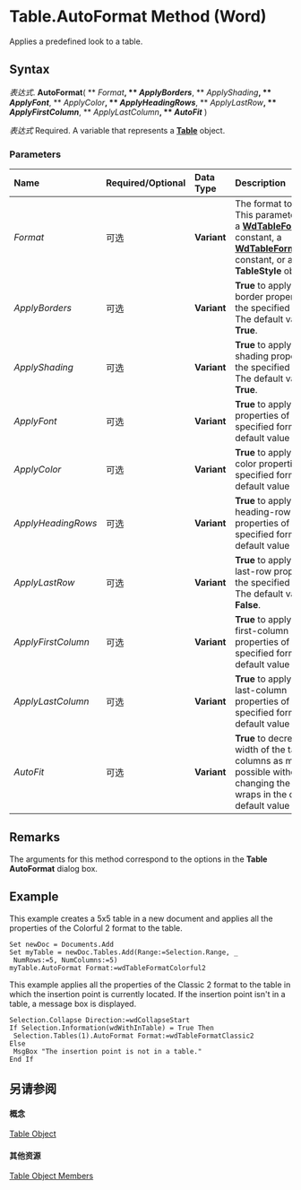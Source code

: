 
# Table.AutoFormat Method (Word)

Applies a predefined look to a table.


## Syntax

 _表达式_. **AutoFormat**( ** _Format_**, ** _ApplyBorders_**, ** _ApplyShading_**, ** _ApplyFont_**, ** _ApplyColor_**, ** _ApplyHeadingRows_**, ** _ApplyLastRow_**, ** _ApplyFirstColumn_**, ** _ApplyLastColumn_**, ** _AutoFit_** )

 _表达式_ Required. A variable that represents a **[Table](996b58dd-ebc6-ee30-5bfe-c5e51a0f71d6.md)** object.


### Parameters



|**Name**|**Required/Optional**|**Data Type**|**Description**|
|:-----|:-----|:-----|:-----|
| _Format_|可选|**Variant**|The format to apply. This parameter can be a  **[WdTableFormat](e61e81ce-e232-5117-68a5-6cd586f0b0b2.md)** constant, a **[WdTableFormatApply](8a40b200-c09f-9117-5bc6-c5768105eeb2.md)** constant, or a **TableStyle** object.|
| _ApplyBorders_|可选|**Variant**|**True** to apply the border properties of the specified format. The default value is **True**.|
| _ApplyShading_|可选|**Variant**|**True** to apply the shading properties of the specified format. The default value is **True**.|
| _ApplyFont_|可选|**Variant**|**True** to apply the font properties of the specified format. The default value is **True**.|
| _ApplyColor_|可选|**Variant**|**True** to apply the color properties of the specified format. The default value is **True**.|
| _ApplyHeadingRows_|可选|**Variant**|**True** to apply the heading-row properties of the specified format. The default value is **True**.|
| _ApplyLastRow_|可选|**Variant**|**True** to apply the last-row properties of the specified format. The default value is **False**.|
| _ApplyFirstColumn_|可选|**Variant**|**True** to apply the first-column properties of the specified format. The default value is **True**.|
| _ApplyLastColumn_|可选|**Variant**|**True** to apply the last-column properties of the specified format. The default value is **False**.|
| _AutoFit_|可选|**Variant**|**True** to decrease the width of the table columns as much as possible without changing the way text wraps in the cells. The default value is **True**.|

## Remarks

The arguments for this method correspond to the options in the  **Table AutoFormat** dialog box.


## Example

This example creates a 5x5 table in a new document and applies all the properties of the Colorful 2 format to the table.


```
Set newDoc = Documents.Add 
Set myTable = newDoc.Tables.Add(Range:=Selection.Range, _ 
 NumRows:=5, NumColumns:=5) 
myTable.AutoFormat Format:=wdTableFormatColorful2
```

This example applies all the properties of the Classic 2 format to the table in which the insertion point is currently located. If the insertion point isn't in a table, a message box is displayed.




```
Selection.Collapse Direction:=wdCollapseStart 
If Selection.Information(wdWithInTable) = True Then 
 Selection.Tables(1).AutoFormat Format:=wdTableFormatClassic2 
Else 
 MsgBox "The insertion point is not in a table." 
End If
```


## 另请参阅


#### 概念


[Table Object](996b58dd-ebc6-ee30-5bfe-c5e51a0f71d6.md)
#### 其他资源


[Table Object Members](http://msdn.microsoft.com/library/5367ee92-b5a3-92c7-787b-46a302586a0d%28Office.15%29.aspx)